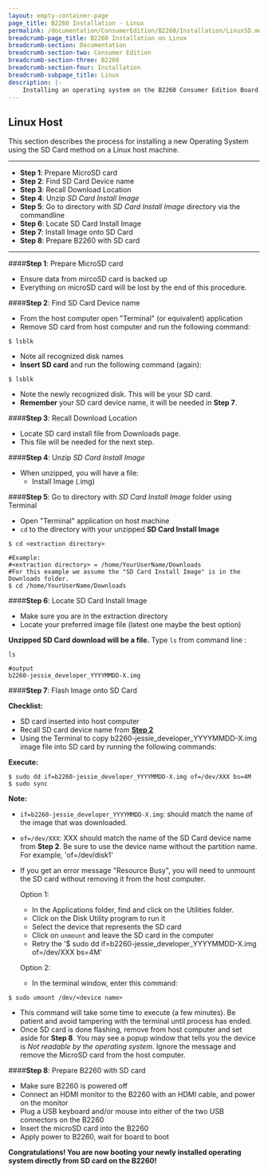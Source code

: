 ```yaml
---
layout: empty-container-page
page_title: B2260 Installation - Linux
permalink: /documentation/ConsumerEdition/B2260/Installation/LinuxSD.md/
breadcrumb-page_title: B2260 Installation on Linux
breadcrumb-section: Documentation
breadcrumb-section-two: Consumer Edition
breadcrumb-section-three: B2260
breadcrumb-section-four: Installation
breadcrumb-subpage_title: Linux
description: |-
    Installing an operating system on the B2260 Consumer Edition Board.
---
```

## Linux Host

This section describes the process for installing a new Operating System using the SD Card method on a Linux host machine.

***

- **Step 1**: Prepare MicroSD card
- **Step 2**: Find SD Card Device name
- **Step 3**: Recall Download Location
- **Step 4**: Unzip _SD Card Install Image_
- **Step 5**: Go to directory with _SD Card Install Image_ directory via the commandline
- **Step 6**: Locate SD Card Install Image
- **Step 7**: Install Image onto SD Card
- **Step 8**: Prepare B2260 with SD card

***

####**Step 1**: Prepare MicroSD card

- Ensure data from mircoSD card is backed up
- Everything on microSD card will be lost by the end of this procedure.

####**Step 2**: Find SD Card Device name

- From the host computer open "Terminal" (or equivalent) application
- Remove SD card from host computer and run the following command:
```shell
$ lsblk
```
- Note all recognized disk names
- **Insert SD card** and run the following command (again):
```shell
$ lsblk
```
- Note the newly recognized disk. This will be your SD card.
- **Remember** your SD card device name, it will be needed in **Step 7**.

####**Step 3**: Recall Download Location

- Locate SD card install file from Downloads page.
- This file will be needed for the next step.

####**Step 4**: Unzip _SD Card Install Image_

- When unzipped, you will have a file:
   - Install Image (.img)

####**Step 5**: Go to directory with _SD Card Install Image_ folder using Terminal

- Open "Terminal" application on host machine
- `cd` to the directory with your unzipped **SD Card Install Image**

```shell
$ cd <extraction directory>

#Example:
#<extraction directory> = /home/YourUserName/Downloads
#For this example we assume the "SD Card Install Image" is in the Downloads folder.
$ cd /home/YourUserName/Downloads
```

####**Step 6**: Locate SD Card Install Image

- Make sure you are in the extraction directory
- Locate your preferred image file (latest one maybe the best option)

**Unzipped SD Card download will be a file.** Type `ls` from command line :

```shell
ls

#output
b2260-jessie_developer_YYYYMMDD-X.img
```

####**Step 7**: Flash Image onto SD Card

**Checklist:**

- SD card inserted into host computer
- Recall SD card device name from [**Step 2**]()
- Using the Terminal to copy b2260-jessie_developer_YYYYMMDD-X.img image file into SD card by running the following commands:

**Execute:**

```shell
$ sudo dd if=b2260-jessie_developer_YYYYMMDD-X.img of=/dev/XXX bs=4M
$ sudo sync
```

**Note:**

- `if=b2260-jessie_developer_YYYYMMDD-X.img`: should match the name of the image that was downloaded.
- `of=/dev/XXX`: XXX should match the name of the SD Card device name from **Step 2**. Be sure to use the device name without the partition name. For example, 'of=/dev/disk1'
- If you get an error message "Resource Busy", you will need to unmount the SD card without removing it from the host computer.

  Option 1:
  - In the Applications folder, find and click on the Utilities folder.
  - Click on the Disk Utility program to run it
  - Select the device that represents the SD card
  - Click on `unmount` and leave the SD card in the computer
  - Retry the '$ sudo dd if=b2260-jessie_developer_YYYYMMDD-X.img of=/dev/XXX bs=4M'

  Option 2:
  - In the terminal window, enter this command:
```shell
$ sudo umount /dev/<device name>
```

- This command will take some time to execute (a few minutes). Be patient and avoid tampering with the terminal until process has ended.
- Once SD card is done flashing, remove from host computer and set aside for **Step 8**. You may see a popup window that tells you the device is _Not readable by the operating system_. Ignore the message and remove the MicroSD card from the host computer.

####**Step 8**: Prepare B2260 with SD card

- Make sure B2260 is powered off
- Connect an HDMI monitor to the B2260 with an HDMI cable, and power on the monitor
- Plug a USB keyboard and/or mouse into either of the two USB connectors on the B2260
- Insert the microSD card into the B2260
- Apply power to B2260, wait for board to boot

**Congratulations! You are now booting your newly installed operating system directly from SD card on the B2260!**
